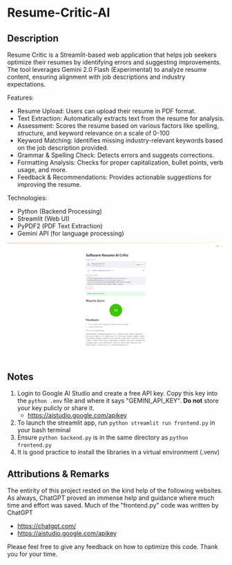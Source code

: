 # Resume-Critic-AI

## Description ##

Resume Critic is a Streamlit-based web application that helps job seekers optimize their resumes by identifying errors and suggesting improvements. The tool leverages Gemini 2.0 Flash (Experimental) to analyze resume content, ensuring alignment with job descriptions and industry expectations.

Features:

- Resume Upload: Users can upload their resume in PDF format.
- Text Extraction: Automatically extracts text from the resume for analysis.
- Assessment: Scores the resume based on various factors like spelling, structure, and keyword relevance on a scale of 0-100
- Keyword Matching: Identifies missing industry-relevant keywords based on the job description provided.
- Grammar & Spelling Check: Detects errors and suggests corrections.
- Formatting Analysis: Checks for proper capitalization, bullet points, verb usage, and more.
- Feedback & Recommendations: Provides actionable suggestions for improving the resume.

Technologies:

- Python (Backend Processing)
- Streamlit (Web UI)
- PyPDF2 (PDF Text Extraction)
- Gemini API (for language processing)


![alt text](example.png)


## Notes ##

1. Login to Google AI Studio and create a free API key. Copy this key into the ```python .env``` file and where it says "GEMINI_API_KEY". **Do not** store your key pulicly or share it. 
   - https://aistudio.google.com/apikey
2. To launch the streamlit app, run ```python streamlit run frontend.py``` in your bash terminal
3. Ensure ```python backend.py``` is in the same directory as ```python frontend.py```
4. It is good practice to install the libraries in a virtual environment (.venv)


## Attributions & Remarks ##

The entirity of this project rested on the kind help of the following websites. As always, ChatGPT proved an immense help and guidance where much time and effort was saved. Much of the "frontend.py" code was written by ChatGPT

- https://chatgpt.com/
- https://aistudio.google.com/apikey

Please feel free to give any feedback on how to optimize this code. Thank you for your time.
